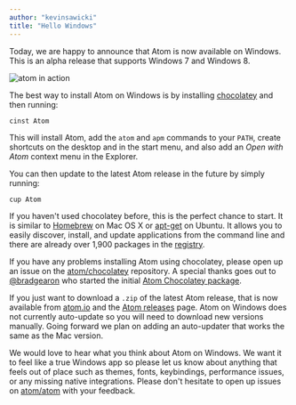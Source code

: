 ```yaml
---
author: "kevinsawicki"
title: "Hello Windows"
---
```


Today, we are happy to announce that Atom is now available on Windows. This is an alpha release that supports Windows 7 and Windows 8.

<!--more-->

![atom in action](https://cloud.githubusercontent.com/assets/671378/3514444/1d76361e-06cc-11e4-92ab-23403131f266.gif)

The best way to install Atom on Windows is by installing [chocolatey](http://chocolatey.org/) and then running:

```
cinst Atom
```

This will install Atom, add the `atom` and `apm` commands to your `PATH`, create shortcuts on the desktop and in the start menu, and also add an _Open with Atom_ context menu in the Explorer.

You can then update to the latest Atom release in the future by simply running:

```
cup Atom
```

If you haven't used chocolatey before, this is the perfect chance to start. It is similar to [Homebrew](http://brew.sh/) on Mac OS X or [apt-get](https://help.ubuntu.com/community/AptGet/Howto) on Ubuntu. It allows you to easily discover, install, and update applications from the command line and there are already over 1,900 packages in the [registry](http://chocolatey.org/packages).

If you have any problems installing Atom using chocolatey, please open up an issue on the [atom/chocolatey](https://github.com/atom/chocolatey) repository. A special thanks goes out to [@bradgearon](http://github.com/bradgearon) who started the initial [Atom Chocolatey package](https://chocolatey.org/packages/Atom).

If you just want to download a `.zip` of the latest Atom release, that is now available from [atom.io](/) and the [Atom releases](https://github.com/atom/atom/releases) page. Atom on Windows does not currently auto-update so you will need to download new versions manually. Going forward we plan on adding an auto-updater that works the same as the Mac version.

We would love to hear what you think about Atom on Windows. We want it to feel like a true Windows app so please let us know about anything that feels out of place such as themes, fonts, keybindings, performance issues, or any missing native integrations. Please don't hesitate to open up issues on [atom/atom](https://github.com/atom/atom) with your feedback.
